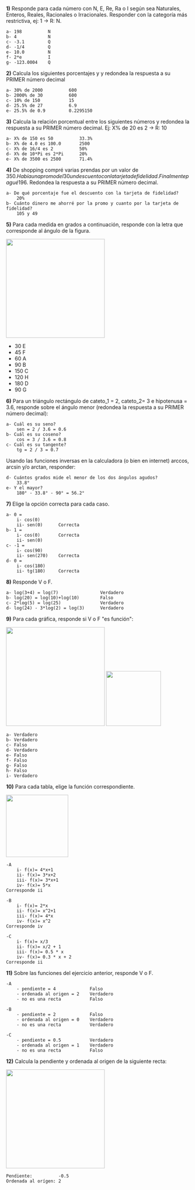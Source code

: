 
**1)** Responde para cada número con N, E, Re, Ra o I según sea Naturales, Enteros, Reales,
Racionales o Irracionales. Responder con la categoría más restrictiva, ej: 1 -> R: N.

    a- 198          N
    b- 4            N
    c- -3.1         Q
    d- -1/4         Q
    e- 10.0         N
    f- 2*e          I
    g- -123.0004    Q


**2)** Calcula los siguientes porcentajes y y redondea la respuesta a su PRIMER número decimal

    a- 30% de 2000          600 
    b- 2000% de 30          600
    c- 10% de 150           15
    d- 25.5% de 27          6.9
    e- 25.5% de 0.9         0.2295150

**3)** Calcula la relación porcentual entre los siguientes números y redondea la respuesta a su PRIMER número decimal. Ej: X% de 20 es 2 -> R: 10

    a- X% de 150 es 50          33.3%
    b- X% de 4.0 es 100.0       2500
    c- X% de 16/4 es 2          50%
    d- X% de 10*Pi es 2*Pi      20%
    e- X% de 3500 es 2500       71.4%

**4)** De shopping compré varias prendas por un valor de 350$. Había una promo del 30% sobre la cual se aplico luego
un descuento con la tarjeta de fidelidad. Finalmente pagué 196$. Redondea la respuesta a su PRIMER número decimal.

    a- De qué porcentaje fue el descuento con la tarjeta de fidelidad?
        20%
    b- Cuánto dinero me ahorré por la promo y cuanto por la tarjeta de fidelidad?
        105 y 49


**5)** Para cada medida en grados a continuación, responde con la letra que corresponde al ángulo de la figura.

<img  src='./figuras/EX_5.png' height='270px'>

  - 30      E
  - 45      F
  - 60      A
  - 90      B
  - 150     C
  - 120     H
  - 180     D
  - 90      G


**6)** Para un triángulo rectángulo de cateto_1 = 2, cateto_2= 3 e hipotenusa = 3.6, responde sobre el ángulo
menor (redondea la respuesta a su PRIMER número decimal):

    a- Cuál es su seno?
        sen = 2 / 3.6 = 0.6
    b- Cuál es su coseno?
        cos = 3 / 3.6 = 0.8
    c- Cuál es su tangente?
        tg = 2 / 3 = 0.7

Usando las funciones inversas en la calculadora (o bien en internet) arccos, arcsin y/o arctan, responder:

    d- Cuántos grados mide el menor de los dos ángulos agudos?
        33.8°
    e- Y el mayor?
        180° - 33.8° - 90° = 56.2°

**7)** Elige la opción correcta para cada caso.

    a- 0 = 
        i- cos(0)
        ii- sen(0)      Correcta
    b- 1 = 
        i- cos(0)       Correcta
        ii- sen(0)
    c- -1 =
        i- cos(90)
        ii- sen(270)    Correcta
    d- 0 =
        i- cos(180)
        ii- tg(180)     Correcta

**8)** Responde V o F.

    a- log(3+4) = log(7)                Verdadero
    b- log(20) = log(10)+log(10)        Falso
    c- 2*log(5) = log(25)               Verdadero
    d- log(24) - 3*log(2) = log(3)      Verdadero

**9)** Para cada gráfica, responde si V o F "es función":

<img  src='./figuras/EX_9.png' height='270px'>
<img  src='./figuras/EX_9b.png' height='150px'>

    a- Verdadero
    b- Verdadero
    c- Falso
    d- Verdadero
    e- Falso
    f- Falso
    g- Falso
    h- Falso
    i- Verdadero

**10)** Para cada tabla, elige la función correspondiente.


<img  src='./figuras/EX_10.png' height='170px'>

    -A 
        i- f(x)= 4*x+1
        ii- f(x)= 3*x+2
        iii- f(x)= 3*x+1
        iv- f(x)= 5*x
    Corresponde ii

    -B 
        i- f(x)= 2*x
        ii- f(x)= x^2+1
        iii- f(x)= 4*x
        iv- f(x)= x^2
    Corresponde iv

    -C 
        i- f(x)= x/3
        ii- f(x)= x/2 + 1
        iii- f(x)= 0.5 * x
        iv- f(x)= 0.3 * x + 2
    Corresponde ii

**11)** Sobre las funciones del ejercicio anterior, responde V o F.

    -A  
        - pendiente = 4             Falso
        - ordenada al origen = 2    Verdadero
        - no es una recta           Falso

    -B  
        - pendiente = 2             Falso
        - ordenada al origen = 0    Verdadero
        - no es una recta           Verdadero

    -C  
        - pendiente = 0.5           Verdadero
        - ordenada al origen = 1    Verdadero
        - no es una recta           Falso

**12)** Calcula la pendiente y ordenada al origen de la siguiente recta:

<img  src='./figuras/EX_12.png' height='270px'>

    Pendiente:          -0.5
    Ordenada al orígen: 2
